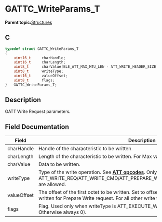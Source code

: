 # GATTC\_WriteParams\_T

**Parent topic:**[Structures](GUID-033AEAE3-56F0-4C38-99A5-6315F4885209.md)

## C

```c
typedef struct GATTC_WriteParams_T
{
    uint16_t     charHandle;
    uint16_t     charLength;
    uint8_t      charValue[BLE_ATT_MAX_MTU_LEN - ATT_WRITE_HEADER_SIZE];
    uint8_t      writeType;
    uint16_t     valueOffset;
    uint8_t      flags;
}   GATTC_WriteParams_T;
```

## Description

GATT Write Request parameters.

## Field Documentation

|Field|Description|
|-----|-----------|
|charHandle|Handle of the characteristic to be written.|
|charLength|Length of the characteristic to be written. For Max value refer size of charValue.|
|charValue|Data to be written.|
|writeType|Type of the write operation. See **[ATT opcodes](GUID-0B817A0F-1AA2-42B6-B93A-41A883437B34.md)**. Only ATT\_WRITE\_REQ/ATT\_WRITE\_CMD/ATT\_PREPARE\_WRITE\_REQ/ATT\_EXECUTE\_WRITE\_REQ are allowed.|
|valueOffset|The offset of the first octet to be written. Set to offset where attribute part value is to be written for Prepare Write request. For all other write types set to 0.|
|flags|Flag. Used only when writeType is ATT\_EXECUTE\_WRITE\_REQ \(See **[Execute write flag](GUID-7BF1A469-FF25-4B96-A00D-37950A19F64B.md)**\). Otherwise always 0\).|

